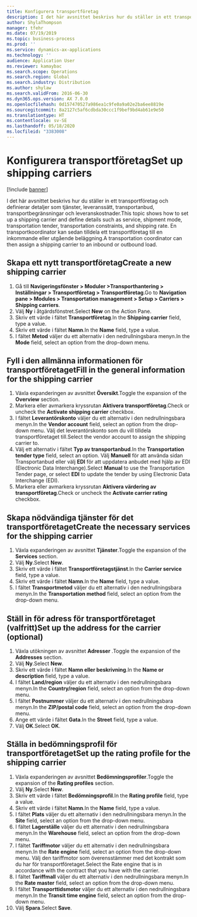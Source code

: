 ```yaml
---
title: Konfigurera transportföretag
description: I det här avsnittet beskrivs hur du ställer in ett transportföretag och definierar detaljer som tjänster, leveranssätt, transportanbud, transportbegränsningar och leveranskostnader.
author: ShylaThompson
manager: tfehr
ms.date: 07/19/2019
ms.topic: business-process
ms.prod: ''
ms.service: dynamics-ax-applications
ms.technology: ''
audience: Application User
ms.reviewer: kamaybac
ms.search.scope: Operations
ms.search.region: Global
ms.search.industry: Distribution
ms.author: shylaw
ms.search.validFrom: 2016-06-30
ms.dyn365.ops.version: AX 7.0.0
ms.openlocfilehash: 0d157470527a986ea1c9fe0a9a02e2ba6ee8819e
ms.sourcegitcommit: 8a2127c5af6cdbda30ccc1f9bef9bd4ab61e9e50
ms.translationtype: HT
ms.contentlocale: sv-SE
ms.lasthandoff: 05/18/2020
ms.locfileid: "3383008"
---
```

# <a name="set-up-shipping-carriers"></a><span data-ttu-id="2df1a-103">Konfigurera transportföretag</span><span class="sxs-lookup"><span data-stu-id="2df1a-103">Set up shipping carriers</span></span>

[!include [banner](../../includes/banner.md)]

<span data-ttu-id="2df1a-104">I det här avsnittet beskrivs hur du ställer in ett transportföretag och definierar detaljer som tjänster, leveranssätt, transportanbud, transportbegränsningar och leveranskostnader.</span><span class="sxs-lookup"><span data-stu-id="2df1a-104">This topic shows how to set up a shipping carrier and define details such as service, shipment mode, transportation tender, transportation constraints, and shipping rate.</span></span> <span data-ttu-id="2df1a-105">En transportkoordinator kan sedan tilldela ett transportföretag till en inkommande eller utgående beläggning.</span><span class="sxs-lookup"><span data-stu-id="2df1a-105">A transportation coordinator can then assign a shipping carrier to an inbound or outbound load.</span></span>


## <a name="create-a-new-shipping-carrier"></a><span data-ttu-id="2df1a-106">Skapa ett nytt transportföretag</span><span class="sxs-lookup"><span data-stu-id="2df1a-106">Create a new shipping carrier</span></span>
1. <span data-ttu-id="2df1a-107">Gå till **Navigeringsfönster > Moduler >Transporthantering > Inställningar > Transportföretag > Transportföretag**.</span><span class="sxs-lookup"><span data-stu-id="2df1a-107">Go to **Navigation pane > Modules > Transportation management > Setup > Carriers > Shipping carriers**.</span></span>
2. <span data-ttu-id="2df1a-108">Välj **Ny** i åtgärdsfönstret.</span><span class="sxs-lookup"><span data-stu-id="2df1a-108">Select **New** on the Action Pane.</span></span>
3. <span data-ttu-id="2df1a-109">Skriv ett värde i fältet **Transportföretag**.</span><span class="sxs-lookup"><span data-stu-id="2df1a-109">In the **Shipping carrier** field, type a value.</span></span>
4. <span data-ttu-id="2df1a-110">Skriv ett värde i fältet **Namn**.</span><span class="sxs-lookup"><span data-stu-id="2df1a-110">In the **Name** field, type a value.</span></span>
5. <span data-ttu-id="2df1a-111">I fältet **Metod** väljer du ett alternativ i den nedrullningsbara menyn.</span><span class="sxs-lookup"><span data-stu-id="2df1a-111">In the **Mode** field, select an option from the drop-down menu.</span></span>

## <a name="fill-in-the-general-information-for-the-shipping-carrier"></a><span data-ttu-id="2df1a-112">Fyll i den allmänna informationen för transportföretaget</span><span class="sxs-lookup"><span data-stu-id="2df1a-112">Fill in the general information for the shipping carrier</span></span>
1. <span data-ttu-id="2df1a-113">Växla expanderingen av avsnittet **Översikt**.</span><span class="sxs-lookup"><span data-stu-id="2df1a-113">Toggle the expansion of the **Overview** section.</span></span>
2. <span data-ttu-id="2df1a-114">Markera eller avmarkera kryssrutan **Aktivera transportföretag**.</span><span class="sxs-lookup"><span data-stu-id="2df1a-114">Check or uncheck the **Activate shipping carrier** checkbox.</span></span>
3. <span data-ttu-id="2df1a-115">I fältet **Leverantörskonto** väljer du ett alternativ i den nedrullningsbara menyn.</span><span class="sxs-lookup"><span data-stu-id="2df1a-115">In the **Vendor account** field, select an option from the drop-down menu.</span></span> <span data-ttu-id="2df1a-116">Välj det leverantörskonto som du vill tilldela transportföretaget till.</span><span class="sxs-lookup"><span data-stu-id="2df1a-116">Select the vendor account to assign the shipping carrier to.</span></span>  
4. <span data-ttu-id="2df1a-117">Välj ett alternativ i fältet **Typ av transportanbud**.</span><span class="sxs-lookup"><span data-stu-id="2df1a-117">In the **Transportation tender type** field, select an option.</span></span> <span data-ttu-id="2df1a-118">Välj **Manuell** för att använda sidan Transportanbud eller välj **EDI** för att uppdatera anbudet med hjälp av EDI (Electronic Data Interchange).</span><span class="sxs-lookup"><span data-stu-id="2df1a-118">Select **Manual** to use the Transportation Tender page, or select **EDI** to update the tender by using Electronic Data Interchange (EDI).</span></span>  
5. <span data-ttu-id="2df1a-119">Markera eller avmarkera kryssrutan **Aktivera värdering av transportföretag**.</span><span class="sxs-lookup"><span data-stu-id="2df1a-119">Check or uncheck the **Activate carrier rating** checkbox.</span></span>

## <a name="create-the-necessary-services-for-the-shipping-carrier"></a><span data-ttu-id="2df1a-120">Skapa nödvändiga tjänster för det transportföretaget</span><span class="sxs-lookup"><span data-stu-id="2df1a-120">Create the necessary services for the shipping carrier</span></span>
1. <span data-ttu-id="2df1a-121">Växla expanderingen av avsnittet **Tjänster**.</span><span class="sxs-lookup"><span data-stu-id="2df1a-121">Toggle the expansion of the **Services** section.</span></span>
2. <span data-ttu-id="2df1a-122">Välj **Ny**.</span><span class="sxs-lookup"><span data-stu-id="2df1a-122">Select **New**.</span></span>
3. <span data-ttu-id="2df1a-123">Skriv ett värde i fältet **Transportföretagstjänst**.</span><span class="sxs-lookup"><span data-stu-id="2df1a-123">In the **Carrier service** field, type a value.</span></span>
4. <span data-ttu-id="2df1a-124">Skriv ett värde i fältet **Namn**.</span><span class="sxs-lookup"><span data-stu-id="2df1a-124">In the **Name** field, type a value.</span></span>
5. <span data-ttu-id="2df1a-125">I fältet **Transportmetod** väljer du ett alternativ i den nedrullningsbara menyn.</span><span class="sxs-lookup"><span data-stu-id="2df1a-125">In the **Transportation method** field, select an option from the drop-down menu.</span></span>

## <a name="set-up-the-address-for-the-carrier-optional"></a><span data-ttu-id="2df1a-126">Ställ in för adress för transportföretaget (valfritt)</span><span class="sxs-lookup"><span data-stu-id="2df1a-126">Set up the address for the carrier (optional)</span></span>
1. <span data-ttu-id="2df1a-127">Växla utökningen av avsnittet **Adresser** .</span><span class="sxs-lookup"><span data-stu-id="2df1a-127">Toggle the expansion of the **Addresses** section.</span></span>
2. <span data-ttu-id="2df1a-128">Välj **Ny**.</span><span class="sxs-lookup"><span data-stu-id="2df1a-128">Select **New**.</span></span>
3. <span data-ttu-id="2df1a-129">Skriv ett värde i fältet **Namn eller beskrivning**.</span><span class="sxs-lookup"><span data-stu-id="2df1a-129">In the **Name or description** field, type a value.</span></span>
4. <span data-ttu-id="2df1a-130">I fältet **Land/region** väljer du ett alternativ i den nedrullningsbara menyn.</span><span class="sxs-lookup"><span data-stu-id="2df1a-130">In the **Country/region** field, select an option from the drop-down menu.</span></span>
5. <span data-ttu-id="2df1a-131">I fältet **Postnummer** väljer du ett alternativ i den nedrullningsbara menyn.</span><span class="sxs-lookup"><span data-stu-id="2df1a-131">In the **ZIP/postal code** field, select an option from the drop-down menu.</span></span>
6. <span data-ttu-id="2df1a-132">Ange ett värde i fältet **Gata**.</span><span class="sxs-lookup"><span data-stu-id="2df1a-132">In the **Street** field, type a value.</span></span>
7. <span data-ttu-id="2df1a-133">Välj **OK**.</span><span class="sxs-lookup"><span data-stu-id="2df1a-133">Select **OK**.</span></span>

## <a name="set-up-the-rating-profile-for-the-shipping-carrier"></a><span data-ttu-id="2df1a-134">Ställa in bedömningsprofil för transportföretaget</span><span class="sxs-lookup"><span data-stu-id="2df1a-134">Set up the rating profile for the shipping carrier</span></span>
1. <span data-ttu-id="2df1a-135">Växla expanderingen av avsnittet **Bedömningsprofiler**.</span><span class="sxs-lookup"><span data-stu-id="2df1a-135">Toggle the expansion of the **Rating profiles** section.</span></span>
2. <span data-ttu-id="2df1a-136">Välj **Ny**.</span><span class="sxs-lookup"><span data-stu-id="2df1a-136">Select **New**.</span></span>
3. <span data-ttu-id="2df1a-137">Skriv ett värde i fältet **Bedömningsprofil**.</span><span class="sxs-lookup"><span data-stu-id="2df1a-137">In the **Rating profile** field, type a value.</span></span>
4. <span data-ttu-id="2df1a-138">Skriv ett värde i fältet **Namn**.</span><span class="sxs-lookup"><span data-stu-id="2df1a-138">In the **Name** field, type a value.</span></span>
5. <span data-ttu-id="2df1a-139">I fältet **Plats** väljer du ett alternativ i den nedrullningsbara menyn.</span><span class="sxs-lookup"><span data-stu-id="2df1a-139">In the **Site** field, select an option from the drop-down menu.</span></span>
6. <span data-ttu-id="2df1a-140">I fältet **Lagerställe** väljer du ett alternativ i den nedrullningsbara menyn.</span><span class="sxs-lookup"><span data-stu-id="2df1a-140">In the **Warehouse** field, select an option from the drop-down menu.</span></span>
7. <span data-ttu-id="2df1a-141">I fältet **Tariffmotor** väljer du ett alternativ i den nedrullningsbara menyn.</span><span class="sxs-lookup"><span data-stu-id="2df1a-141">In the **Rate engine** field, select an option from the drop-down menu.</span></span> <span data-ttu-id="2df1a-142">Välj den tariffmotor som överensstämmer med det kontrakt som du har för transportföretaget.</span><span class="sxs-lookup"><span data-stu-id="2df1a-142">Select the Rate engine that is in accordance with the contract that you have with the carrier.</span></span>  
8. <span data-ttu-id="2df1a-143">I fältet **Tariffmall** väljer du ett alternativ i den nedrullningsbara menyn.</span><span class="sxs-lookup"><span data-stu-id="2df1a-143">In the **Rate master** field, select an option from the drop-down menu.</span></span>
9. <span data-ttu-id="2df1a-144">I fältet **Transporttidsmotor** väljer du ett alternativ i den nedrullningsbara menyn.</span><span class="sxs-lookup"><span data-stu-id="2df1a-144">In the **Transit time engine** field, select an option from the drop-down menu.</span></span>
10. <span data-ttu-id="2df1a-145">Välj **Spara**.</span><span class="sxs-lookup"><span data-stu-id="2df1a-145">Select **Save**.</span></span>

